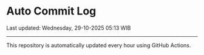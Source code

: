 # Auto Commit Log

Last updated: Wednesday, 29-10-2025 05:13 WIB

---

This repository is automatically updated every hour using GitHub Actions.
